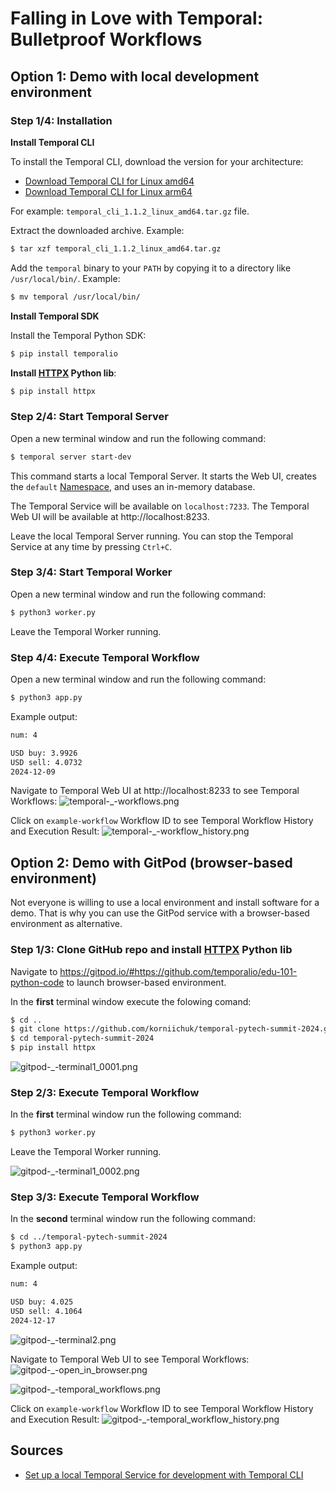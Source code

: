 # Falling in Love with Temporal: Bulletproof Workflows

## Option 1: Demo with local development environment
### Step 1/4: Installation
**Install Temporal CLI**

To install the Temporal CLI, download the version for your architecture:
- [Download Temporal CLI for Linux amd64](https://temporal.download/cli/archive/latest?platform=linux&arch=amd64)
- [Download Temporal CLI for Linux arm64](https://temporal.download/cli/archive/latest?platform=linux&arch=arm64)

For example: `temporal_cli_1.1.2_linux_amd64.tar.gz` file.

Extract the downloaded archive. Example:
```sh
$ tar xzf temporal_cli_1.1.2_linux_amd64.tar.gz
```

Add the `temporal` binary to your `PATH` by copying it to a directory like `/usr/local/bin/`.
Example:
```sh
$ mv temporal /usr/local/bin/
```

**Install Temporal SDK**

Install the Temporal Python SDK:
```sh
$ pip install temporalio
```

**Install [HTTPX](https://github.com/encode/httpx/) Python lib**:
```sh
$ pip install httpx
```

### Step 2/4: Start Temporal Server
Open a new terminal window and run the following command:
```sh
$ temporal server start-dev
```

This command starts a local Temporal Server. It starts the Web UI, creates the `default` [Namespace](https://docs.temporal.io/namespaces?_gl=1*c6vqdb*_gcl_au*MTIwMzc0ODY4OC4xNzMzMjU2NDU0*_ga*MTY3NTk4Mzk3MC4xNzMzMjU2NDU0*_ga_R90Q9SJD3D*MTczMzY5MjczMy45LjEuMTczMzY5MzM1My4wLjAuMA..), and uses an in-memory database.

The Temporal Service will be available on `localhost:7233`.
The Temporal Web UI will be available at http://localhost:8233.

Leave the local Temporal Server running. You can stop the Temporal Service at any time by pressing `Ctrl+C`.

### Step 3/4: Start Temporal Worker
Open a new terminal window and run the following command:
```sh
$ python3 worker.py
```
Leave the Temporal Worker running.

### Step 4/4: Execute Temporal Workflow
Open a new terminal window and run the following command:
```sh
$ python3 app.py
```

Example output:
```sh
num: 4

USD buy: 3.9926
USD sell: 4.0732
2024-12-09
```

Navigate to Temporal Web UI at http://localhost:8233 to see Temporal Workflows:
![temporal-_-workflows.png](img/temporal-_-workflows.png "Temporal Workflows")

Click on `example-workflow` Workflow ID to see Temporal Workflow History and Execution Result:
![temporal-_-workflow_history.png](img/temporal-_-workflow_history.png "Temporal Workflow History")

## Option 2: Demo with GitPod (browser-based environment)
Not everyone is willing to use a local environment and install software for a demo. That is why you can use the GitPod service with a browser-based environment as alternative.

### Step 1/3: Clone GitHub repo and install [HTTPX](https://github.com/encode/httpx/) Python lib
Navigate to https://gitpod.io/#https://github.com/temporalio/edu-101-python-code to launch browser-based environment.

In the **first** terminal window execute the folowing comand:
```sh
$ cd ..
$ git clone https://github.com/korniichuk/temporal-pytech-summit-2024.git
$ cd temporal-pytech-summit-2024
$ pip install httpx
```
![gitpod-_-terminal1_0001.png](img/gitpod-_-terminal1_0001.png "GitPod Terminal window")

### Step 2/3: Execute Temporal Workflow
In the **first** terminal window run the following command:
```sh
$ python3 worker.py
```

Leave the Temporal Worker running.

![gitpod-_-terminal1_0002.png](img/gitpod-_-terminal1_0002.png "GitPod Terminal window")

### Step 3/3: Execute Temporal Workflow
In the **second** terminal window run the following command:
```sh
$ cd ../temporal-pytech-summit-2024
$ python3 app.py
```

Example output:
```sh
num: 4

USD buy: 4.025
USD sell: 4.1064
2024-12-17
```

![gitpod-_-terminal2.png](img/gitpod-_-terminal2.png "GitPod Terminal window")

Navigate to Temporal Web UI to see Temporal Workflows:  
![gitpod-_-open_in_browser.png](img/gitpod-_-open_in_browser.png "GitPod Open in browser")

![gitpod-_-temporal_workflows.png](img/gitpod-_-temporal_workflows.png "GitPod Temporal Workflows")

Click on `example-workflow` Workflow ID to see Temporal Workflow History and Execution Result:
![gitpod-_-temporal_workflow_history.png](img/gitpod-_-temporal_workflow_history.png "GitPod Temporal Workflow History")

## Sources
- [Set up a local Temporal Service for development with Temporal CLI](https://learn.temporal.io/getting_started/python/dev_environment/?os=linux#set-up-a-local-temporal-development-cluster)
